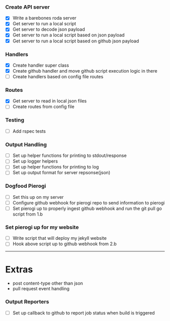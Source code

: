 ### Create API server
- [x] Write a barebones roda server
- [x] Get server to run a local script
- [x] Get server to decode json payload
- [x] Get server to run a local script based on json payload
- [x] Get server to run a local script based on github json payload

### Handlers
- [x] Create handler super class
- [x] Create github handler and move github script execution logic in there
- [ ] Create handlers based on config file routes

### Routes
- [x] Get server to read in local json files
- [ ] Create routes from config file

### Testing
- [ ] Add rspec tests

### Output Handling
- [ ] Set up helper functions for printing to stdout/response
- [ ] Set up logger helpers
- [ ] Set up helper functions for printing to log
- [ ] Set up output format for server repsonse(json)

### Dogfood Pierogi
- [ ] Set this up on my server
- [ ] Configure github webhook for pierogi repo to send information to pierogi
- [ ] Set pierogi up to properly ingest github webhook and run the git pull go script from 1.b

### Set pierogi up for my website
- [ ] Write script that will deploy my jekyll website
- [ ] Hook above script up to github webhook from 2.b

---

# Extras
- post content-type other than json
- pull request event handling

### Output Reporters
- [ ] Set up callback to github to report job status when build is triggered
